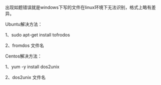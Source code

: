 出现如题错误就是windows下写的文件在linux环境下无法识别，格式上略有差异。

Ubuntu解决方法：

1、sudo apt-get install tofrodos

2、fromdos 文件名

Centos解决方法：

1、yum -y install dos2unix

2、dos2unix 文件名

